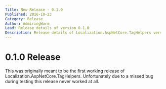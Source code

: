 ```yaml
---
Title: New Release - 0.1.0
Published: 2016-10-23
Category: Release
Author: AdmiringWorm
Lead: Release details of version 0.1.0
Description: Release details of Localization.AspNetCore.TagHelpers version 0.1.0
---
```


# 0.1.0 Release

This was originally meant to be the first working release of Localization.AspNetCore.TagHelpers.
Unfortunately due to a missed bug during testing this release never worked at all.
